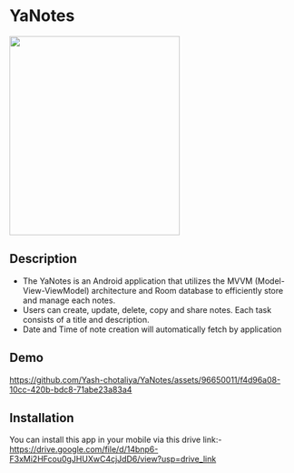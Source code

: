 # YaNotes

<img src="https://github.com/Yash-chotaliya/YaNotes/assets/96650011/0531937b-d1b7-44e5-80d5-2fe745413613" width="300" height="350" />

## Description

- The YaNotes is an Android application that utilizes the MVVM (Model-View-ViewModel) architecture and Room database to efficiently store and manage each notes.
- Users can create, update, delete, copy and share notes. Each task consists of a title and description.
- Date and Time of note creation will automatically fetch by application 

## Demo

https://github.com/Yash-chotaliya/YaNotes/assets/96650011/f4d96a08-10cc-420b-bdc8-71abe23a83a4

## Installation

You can install this app in your mobile via this drive link:- https://drive.google.com/file/d/14bnp6-F3xMi2HFcou0gJHUXwC4cjJdD6/view?usp=drive_link

